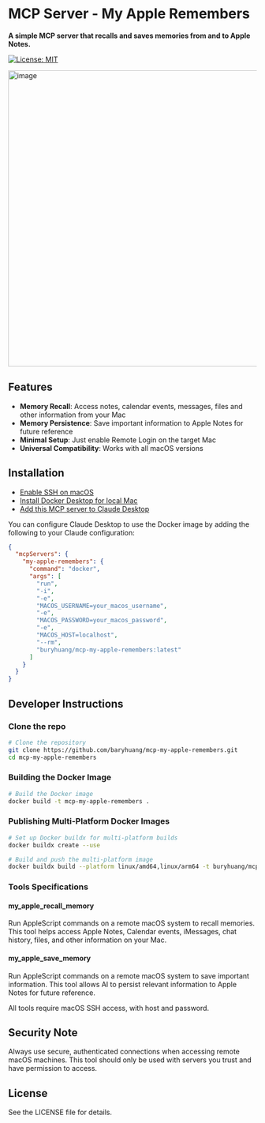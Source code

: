 # MCP Server - My Apple Remembers
**A simple MCP server that recalls and saves memories from and to Apple Notes.**

[![License: MIT](https://img.shields.io/badge/License-MIT-yellow.svg)](https://opensource.org/licenses/MIT)

<img width="600" alt="image" src="https://github.com/user-attachments/assets/9bd5bc1c-02fe-4e71-88c4-46b3e9438ac0" />


## Features

* **Memory Recall**: Access notes, calendar events, messages, files and other information from your Mac
* **Memory Persistence**: Save important information to Apple Notes for future reference
* **Minimal Setup**: Just enable Remote Login on the target Mac
* **Universal Compatibility**: Works with all macOS versions

## Installation
- [Enable SSH on macOS](https://support.apple.com/guide/mac-help/allow-a-remote-computer-to-access-your-mac-mchlp1066/mac)
- [Install Docker Desktop for local Mac](https://docs.docker.com/desktop/setup/install/mac-install/)
- [Add this MCP server to Claude Desktop](https://modelcontextprotocol.io/quickstart/user)

You can configure Claude Desktop to use the Docker image by adding the following to your Claude configuration:
```json
{
  "mcpServers": {
    "my-apple-remembers": {
      "command": "docker",
      "args": [
        "run",
        "-i",
        "-e",
        "MACOS_USERNAME=your_macos_username",
        "-e",
        "MACOS_PASSWORD=your_macos_password",
        "-e",
        "MACOS_HOST=localhost",
        "--rm",
        "buryhuang/mcp-my-apple-remembers:latest"
      ]
    }
  }
}
```

## Developer Instructions
### Clone the repo
```bash
# Clone the repository
git clone https://github.com/baryhuang/mcp-my-apple-remembers.git
cd mcp-my-apple-remembers
```

### Building the Docker Image

```bash
# Build the Docker image
docker build -t mcp-my-apple-remembers .
```

### Publishing Multi-Platform Docker Images

```bash
# Set up Docker buildx for multi-platform builds
docker buildx create --use

# Build and push the multi-platform image
docker buildx build --platform linux/amd64,linux/arm64 -t buryhuang/mcp-my-apple-remembers:latest --push .
```

### Tools Specifications

#### my_apple_recall_memory
Run AppleScript commands on a remote macOS system to recall memories. This tool helps access Apple Notes, Calendar events, iMessages, chat history, files, and other information on your Mac.

#### my_apple_save_memory
Run AppleScript commands on a remote macOS system to save important information. This tool allows AI to persist relevant information to Apple Notes for future reference. 

All tools require macOS SSH access, with host and password.

## Security Note

Always use secure, authenticated connections when accessing remote macOS machines. This tool should only be used with servers you trust and have permission to access.

## License

See the LICENSE file for details. 
